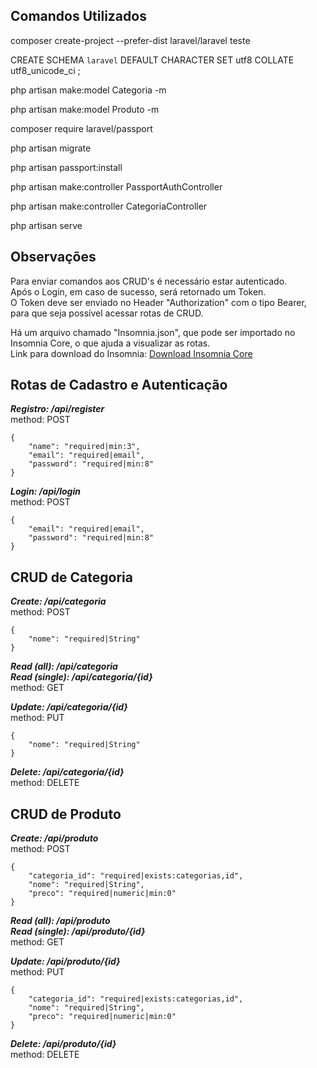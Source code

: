 ## Comandos Utilizados

composer create-project --prefer-dist laravel/laravel teste

CREATE SCHEMA `laravel` DEFAULT CHARACTER SET utf8 COLLATE utf8_unicode_ci ;

php artisan make:model Categoria -m

php artisan make:model Produto -m

composer require laravel/passport

php artisan migrate

php artisan passport:install

php artisan make:controller PassportAuthController

php artisan make:controller CategoriaController

php artisan serve

## Observações

Para enviar comandos aos CRUD's é necessário estar autenticado.\
Após o Login, em caso de sucesso, será retornado um Token.\
O Token deve ser enviado no Header "Authorization" com o tipo Bearer, para que seja possível acessar rotas de CRUD.

Há um arquivo chamado "Insomnia.json", que pode ser importado no Insomnia Core, o que ajuda a visualizar as rotas.\
Link para download do Insomnia: [Download Insomnia Core](https://insomnia.rest/download/)

## Rotas de Cadastro e Autenticação

**_Registro: /api/register_**\
method: POST
```
{
	"name": "required|min:3",
	"email": "required|email",
	"password": "required|min:8"
}
```

**_Login: /api/login_**\
method: POST
```
{
	"email": "required|email",
	"password": "required|min:8"
}
```

## CRUD de Categoria

**_Create: /api/categoria_**\
method: POST
```
{
	"nome": "required|String"
}
```

**_Read (all): /api/categoria_**\
**_Read (single): /api/categoria/{id}_**\
method: GET

**_Update: /api/categoria/{id}_**\
method: PUT
```
{
	"nome": "required|String"
}
```

**_Delete: /api/categoria/{id}_**\
method: DELETE

## CRUD de Produto

**_Create: /api/produto_**\
method: POST
```
{
	"categoria_id": "required|exists:categorias,id",
	"nome": "required|String",
	"preco": "required|numeric|min:0"
}
```

**_Read (all): /api/produto_**\
**_Read (single): /api/produto/{id}_**\
method: GET

**_Update: /api/produto/{id}_**\
method: PUT
```
{
	"categoria_id": "required|exists:categorias,id",
	"nome": "required|String",
	"preco": "required|numeric|min:0"
}
```

**_Delete: /api/produto/{id}_**\
method: DELETE
